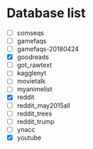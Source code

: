 # Database list
- [ ] comseqs
- [ ] gamefaqs
- [ ] gamefaqs-20180424
- [x] goodreads
- [ ] got_rawtext
- [ ] kagglenyt
- [ ] movietalk
- [ ] myanimelist
- [x] reddit
- [ ] reddit_may2015all
- [ ] reddit_trees
- [ ] reddit_trump
- [ ] ynacc
- [x] youtube
